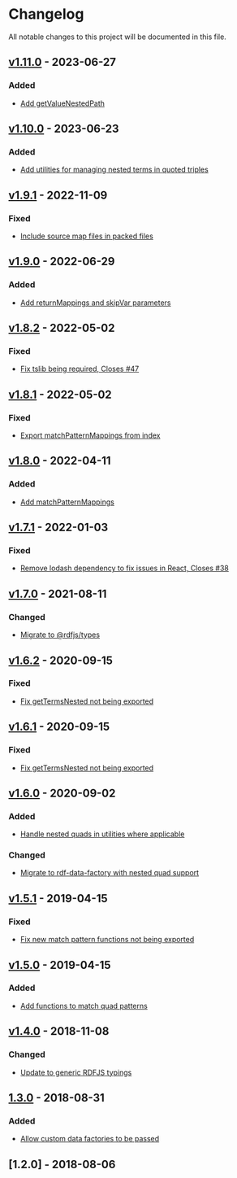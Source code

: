 # Changelog
All notable changes to this project will be documented in this file.

<a name="v1.11.0"></a>
## [v1.11.0](https://github.com/rubensworks/rdf-terms.js/compare/v1.10.0...v1.11.0) - 2023-06-27

### Added
* [Add getValueNestedPath](https://github.com/rubensworks/rdf-terms.js/commit/fe7c8a099fa747383705915a88b16f749a803d62)

<a name="v1.10.0"></a>
## [v1.10.0](https://github.com/rubensworks/rdf-terms.js/compare/v1.9.1...v1.10.0) - 2023-06-23

### Added
* [Add utilities for managing nested terms in quoted triples](https://github.com/rubensworks/rdf-terms.js/commit/969fc9fe6c99607fe179889233f152e51e11cb6a)

<a name="v1.9.1"></a>
## [v1.9.1](https://github.com/rubensworks/rdf-terms.js/compare/v1.9.0...v1.9.1) - 2022-11-09

### Fixed
* [Include source map files in packed files](https://github.com/rubensworks/rdf-terms.js/commit/e2f40e7eba41d57e5ce8193ca9eeb24c8357c925)

<a name="v1.9.0"></a>
## [v1.9.0](https://github.com/rubensworks/rdf-terms.js/compare/v1.8.2...v1.9.0) - 2022-06-29

### Added
* [Add returnMappings and skipVar parameters](https://github.com/rubensworks/rdf-terms.js/commit/8775f372484979ee5b2948dfe555d4327d55770e)

<a name="v1.8.2"></a>
## [v1.8.2](https://github.com/rubensworks/rdf-terms.js/compare/v1.8.1...v1.8.2) - 2022-05-02

### Fixed
* [Fix tslib being required, Closes #47](https://github.com/rubensworks/rdf-terms.js/commit/7b082d9483bcfa4bbb8f1cf8e6e2855b0963186a)

<a name="v1.8.1"></a>
## [v1.8.1](https://github.com/rubensworks/rdf-terms.js/compare/v1.8.0...v1.8.1) - 2022-05-02

### Fixed
* [Export matchPatternMappings from index](https://github.com/rubensworks/rdf-terms.js/commit/0ac59444923b0758e1058f1946a9ddcb46d4fc49)

<a name="v1.8.0"></a>
## [v1.8.0](https://github.com/rubensworks/rdf-terms.js/compare/v1.7.1...v1.8.0) - 2022-04-11

### Added
* [Add matchPatternMappings](https://github.com/rubensworks/rdf-terms.js/commit/9010ea658a4b973b51ec5474809db7de610f9da1)

<a name="v1.7.1"></a>
## [v1.7.1](https://github.com/rubensworks/rdf-terms.js/compare/v1.7.0...v1.7.1) - 2022-01-03

### Fixed
* [Remove lodash dependency to fix issues in React, Closes #38](https://github.com/rubensworks/rdf-terms.js/commit/804b33d0b34dcc93bd7df59c91ce3fbf77d68675)

<a name="v1.7.0"></a>
## [v1.7.0](https://github.com/rubensworks/rdf-terms.js/compare/v1.6.2...v1.7.0) - 2021-08-11

### Changed
* [Migrate to @rdfjs/types](https://github.com/rubensworks/rdf-terms.js/commit/a6b179aca6e6d55ec981909ad77e630ba505352d)

<a name="v1.6.2"></a>
## [v1.6.2](https://github.com/rubensworks/rdf-terms.js/compare/v1.6.1...v1.6.2) - 2020-09-15

### Fixed
* [Fix getTermsNested not being exported](https://github.com/rubensworks/rdf-terms.js/commit/35ef1c088fa2889d254f827a791b1e36c388034c)

<a name="v1.6.1"></a>
## [v1.6.1](https://github.com/rubensworks/rdf-terms.js/compare/v1.6.0...v1.6.1) - 2020-09-15

### Fixed
* [Fix getTermsNested not being exported](https://github.com/rubensworks/rdf-terms.js/commit/2d29484feb127157e5e3135ff91c5fdb35d1229e)

<a name="v1.6.0"></a>
## [v1.6.0](https://github.com/rubensworks/rdf-terms.js/compare/v1.5.1...v1.6.0) - 2020-09-02

### Added
* [Handle nested quads in utilities where applicable](https://github.com/rubensworks/rdf-terms.js/commit/4aca5bb185dde6cf8ddc85637a411f68ec1ea697)

### Changed
* [Migrate to rdf-data-factory with nested quad support](https://github.com/rubensworks/rdf-terms.js/commit/81c70f53f41c1993a9746b94e84a5ea52855c89d)

<a name="v1.5.1"></a>
## [v1.5.1](https://github.com/rubensworks/rdf-terms.js/compare/v1.5.0...v1.5.1) - 2019-04-15

### Fixed
* [Fix new match pattern functions not being exported](https://github.com/rubensworks/rdf-terms.js/commit/9db5da034d22e50f58ce5ab12b5bce61aef30020)

<a name="v1.5.0"></a>
## [v1.5.0](https://github.com/rubensworks/rdf-terms.js/compare/v1.4.0...v1.5.0) - 2019-04-15

### Added
* [Add functions to match quad patterns](https://github.com/rubensworks/rdf-terms.js/commit/dc129a81a16a31aa653efee97e2318d763c37874)

<a name="v1.4.0"></a>
## [v1.4.0](https://github.com/rubensworks/rdf-terms.js/compare/v1.3.0...v1.4.0) - 2018-11-08

### Changed
* [Update to generic RDFJS typings](https://github.com/rubensworks/rdf-terms.js/commit/1dd69194193c272d517bce9aa093b63ee77eab6d)

<a name="1.3.0"></a>
## [1.3.0](https://github.com/rubensworks/rdf-terms.js/compare/v1.2.0...v1.3.0) - 2018-08-31

### Added
- [Allow custom data factories to be passed](https://github.com/rubensworks/rdf-terms.js/commit/d787ff9792e65757006448bb1bd736c970ce73a8)

<a name="1.2.0"></a>
## [1.2.0] - 2018-08-06
